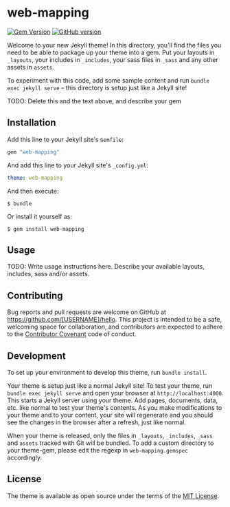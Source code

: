 # web-mapping

[![Gem Version](https://badge.fury.io/rb/web-mapping.svg)](https://badge.fury.io/rb/web-mapping)
[![GitHub version](https://badge.fury.io/gh/wslerry%2Fweb-mapping.svg)](https://badge.fury.io/gh/wslerry%2Fweb-mapping)

Welcome to your new Jekyll theme! In this directory, you'll find the files you need to be able to package up your theme into a gem. Put your layouts in `_layouts`, your includes in `_includes`, your sass files in `_sass` and any other assets in `assets`.

To experiment with this code, add some sample content and run `bundle exec jekyll serve` – this directory is setup just like a Jekyll site!

TODO: Delete this and the text above, and describe your gem


## Installation

Add this line to your Jekyll site's `Gemfile`:

```ruby
gem "web-mapping"
```

And add this line to your Jekyll site's `_config.yml`:

```yaml
theme: web-mapping
```

And then execute:

    $ bundle

Or install it yourself as:

    $ gem install web-mapping

## Usage

TODO: Write usage instructions here. Describe your available layouts, includes, sass and/or assets.

## Contributing

Bug reports and pull requests are welcome on GitHub at https://github.com/[USERNAME]/hello. This project is intended to be a safe, welcoming space for collaboration, and contributors are expected to adhere to the [Contributor Covenant](http://contributor-covenant.org) code of conduct.

## Development

To set up your environment to develop this theme, run `bundle install`.

Your theme is setup just like a normal Jekyll site! To test your theme, run `bundle exec jekyll serve` and open your browser at `http://localhost:4000`. This starts a Jekyll server using your theme. Add pages, documents, data, etc. like normal to test your theme's contents. As you make modifications to your theme and to your content, your site will regenerate and you should see the changes in the browser after a refresh, just like normal.

When your theme is released, only the files in `_layouts`, `_includes`, `_sass` and `assets` tracked with Git will be bundled.
To add a custom directory to your theme-gem, please edit the regexp in `web-mapping.gemspec` accordingly.

## License

The theme is available as open source under the terms of the [MIT License](https://opensource.org/licenses/MIT).
